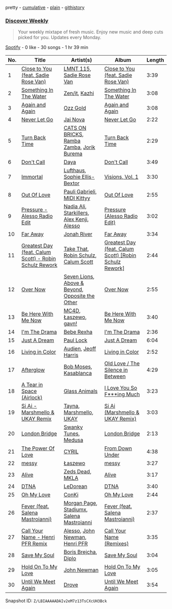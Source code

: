 pretty - [cumulative](/playlists/cumulative/37i9dQZEVXcMQ21aVFwcU6.md) - [plain](/playlists/plain/37i9dQZEVXcMQ21aVFwcU6) - [githistory](https://github.githistory.xyz/mdn522/spotify-playlist-archive/blob/main/playlists/plain/37i9dQZEVXcMQ21aVFwcU6)

### [Discover Weekly](https://open.spotify.com/playlist/37i9dQZEVXcMQ21aVFwcU6)

> Your weekly mixtape of fresh music\. Enjoy new music and deep cuts picked for you\. Updates every Monday.

[Spotify](https://open.spotify.com/user/spotify) - 0 like - 30 songs - 1 hr 39 min

| No. | Title | Artist(s) | Album | Length |
|---|---|---|---|---|
| 1 | [Close to You \(feat\. Sadie Rose Van\)](https://open.spotify.com/track/6G2psrvm6JGBYrsuMYG0dz) | [LMNT 115](https://open.spotify.com/artist/2uhgJK13algiylq9MtKRWu), [Sadie Rose Van](https://open.spotify.com/artist/26WIQmMRRABfsQCIhwtNns) | [Close to You \(feat\. Sadie Rose Van\)](https://open.spotify.com/album/1uGcrM3C3k3121zNKvDQCn) | 3:39 |
| 2 | [Something In The Water](https://open.spotify.com/track/00bzG9fwS0BxxZatnWuKEE) | [Zen/it](https://open.spotify.com/artist/5HirplYzqe2d6nvqIskR82), [Kazhi](https://open.spotify.com/artist/5GTYEYJqmYH3VlaRRnkaWj) | [Something In The Water](https://open.spotify.com/album/0FYJLlxza7cff7PuGcEZmC) | 3:08 |
| 3 | [Again and Again](https://open.spotify.com/track/07fu7m89fwYrTwScLwaghT) | [Ozz Gold](https://open.spotify.com/artist/0KZDvnSmE8sY5Q2PtUab2P) | [Again and Again](https://open.spotify.com/album/462KVKF9oYosCYY2imGvqN) | 3:08 |
| 4 | [Never Let Go](https://open.spotify.com/track/1TLNqLklSPgJYaQj9HhQqQ) | [Jai Nova](https://open.spotify.com/artist/7m0d5KbIfUlF3aY9KnTw5U) | [Never Let Go](https://open.spotify.com/album/0Ri4N8NfykSU7lNl2OkmRq) | 2:22 |
| 5 | [Turn Back Time](https://open.spotify.com/track/4MfwPiSESvofOu113l7YLn) | [CATS ON BRICKS](https://open.spotify.com/artist/6TbBdFGM4kvIpQkZK4G8Oa), [Ramba Zamba](https://open.spotify.com/artist/2WKa6e2EJicxfc2DLZ9S6o), [Jorik Burema](https://open.spotify.com/artist/5m9bQKYt5uwDbtBGB6x78P) | [Turn Back Time](https://open.spotify.com/album/5j3npzW1nDUNjGn4nctlZ6) | 2:29 |
| 6 | [Don't Call](https://open.spotify.com/track/1MqZc58tU1uLQ5CFLkHXb2) | [Daya](https://open.spotify.com/artist/6Dd3NScHWwnW6obMFbl1BH) | [Don't Call](https://open.spotify.com/album/1nY3JwvqVliwQgjmNVRPUP) | 3:49 |
| 7 | [Immortal](https://open.spotify.com/track/0nzVN0Ln1nnN5eSSUSmztb) | [Lufthaus](https://open.spotify.com/artist/0zlMouo6dENL2tsOY9JssU), [Sophie Ellis\-Bextor](https://open.spotify.com/artist/2cBh5lVMg222FFuRU7EfDE) | [Visions, Vol\. 1](https://open.spotify.com/album/4u118aJAyUdQmQAmyTdSyb) | 3:30 |
| 8 | [Out Of Love](https://open.spotify.com/track/4xH56OtuKM18dyGiyg7M18) | [Pauli Gabrieli](https://open.spotify.com/artist/40QvCO9mBoXc4cpqbCWbnp), [MIDI Kittyy](https://open.spotify.com/artist/0MskAXm9cAVHMKcrBziwV4) | [Out Of Love](https://open.spotify.com/album/2hnVXsQhLFOacUCQwXqQyR) | 2:55 |
| 9 | [Pressure \- Alesso Radio Edit](https://open.spotify.com/track/4uB7RmCoM5NAZKMYypDLpz) | [Nadia Ali](https://open.spotify.com/artist/1C60viSZv6BoYtrnkZ44g5), [Starkillers](https://open.spotify.com/artist/6gJE2UbjRlQBb0dFmMQTm0), [Alex Kenji](https://open.spotify.com/artist/57emG0pZhSfbfskupwZ4Bu), [Alesso](https://open.spotify.com/artist/4AVFqumd2ogHFlRbKIjp1t) | [Pressure \(Alesso Radio Edit\)](https://open.spotify.com/album/6KEKDpsquT9q0oiG3YcGyI) | 3:02 |
| 10 | [Far Away](https://open.spotify.com/track/17DIXAfHuxgFLvD17Rs0tB) | [Jonah River](https://open.spotify.com/artist/0vVA0qdQIcXdkeUwTO5e0f) | [Far Away](https://open.spotify.com/album/4wEFoM483MjMqOsclR3Uy7) | 3:34 |
| 11 | [Greatest Day \(feat\. Calum Scott\) \- Robin Schulz Rework](https://open.spotify.com/track/1Oae67sHC45sBQMrYhMiWF) | [Take That](https://open.spotify.com/artist/1XgFuvRd7r5g0h844A5ZUQ), [Robin Schulz](https://open.spotify.com/artist/3t5xRXzsuZmMDkQzgOX35S), [Calum Scott](https://open.spotify.com/artist/6ydoSd3N2mwgwBHtF6K7eX) | [Greatest Day \(feat\. Calum Scott\) \[Robin Schulz Rework\]](https://open.spotify.com/album/66L6pO8awweuEwUBn0cLdS) | 2:44 |
| 12 | [Over Now](https://open.spotify.com/track/606Z051kpzw0rrcBCYCTtR) | [Seven Lions](https://open.spotify.com/artist/6fcTRFpz0yH79qSKfof7lp), [Above & Beyond](https://open.spotify.com/artist/10gzBoINW3cLJfZUka8Zoe), [Opposite the Other](https://open.spotify.com/artist/3YPzVOVeAXdzhmnffu1WjZ) | [Over Now](https://open.spotify.com/album/7udk1qiys7QiEPKN9lY8a4) | 2:55 |
| 13 | [Be Here With Me Now](https://open.spotify.com/track/5vOZflu9doigyNV5ifO7pr) | [MC4D](https://open.spotify.com/artist/2MbY32LPINIi9P6PCkrOJI), [Łaszewo](https://open.spotify.com/artist/6jxGLrn1I14RIeRYodOpLN), [gavn!](https://open.spotify.com/artist/2pQzh5cuuqpDErGZNaOULd) | [Be Here With Me Now](https://open.spotify.com/album/6lWwhdj8KEiRGIyhs2lDZB) | 3:40 |
| 14 | [I'm The Drama](https://open.spotify.com/track/21KShmFSfzVOaYAJmMLbHG) | [Bebe Rexha](https://open.spotify.com/artist/64M6ah0SkkRsnPGtGiRAbb) | [I'm The Drama](https://open.spotify.com/album/6rhEdVWLmMzxnp8KVppcjx) | 2:36 |
| 15 | [Just A Dream](https://open.spotify.com/track/6IWdEvxikSW44nNOPvuZcX) | [Paul Lock](https://open.spotify.com/artist/5Maf1cbMt9JIF4HBnpdH84) | [Just A Dream](https://open.spotify.com/album/4lommtFfwwxX8MI23r0JYP) | 6:04 |
| 16 | [Living in Color](https://open.spotify.com/track/2lsNq7K3vPA9ONx4wVOdql) | [Audien](https://open.spotify.com/artist/4xnMDfgEmXZEEDdITKcGuE), [Jeoff Harris](https://open.spotify.com/artist/434nBUvWgd5pcPv2bmyKy4) | [Living in Color](https://open.spotify.com/album/2mXd7GKfRyX2LyXMCmZKeE) | 2:52 |
| 17 | [Afterglow](https://open.spotify.com/track/1Aic3Xbzma3Nb0sSwqGCdf) | [Bob Moses](https://open.spotify.com/artist/6LHsnRBUYhFyt01PdKXAF5), [Kasablanca](https://open.spotify.com/artist/297Z0teiCkp5s9eneWROpI) | [Old Love / The Silence in Between](https://open.spotify.com/album/7lzmVCDtNyrnJuzurcmB4p) | 4:29 |
| 18 | [A Tear in Space \(Airlock\)](https://open.spotify.com/track/6l6XVeeoTe3ggya4fLY8l8) | [Glass Animals](https://open.spotify.com/artist/4yvcSjfu4PC0CYQyLy4wSq) | [I Love You So F\*\*\*ing Much](https://open.spotify.com/album/5i6LJyHq9wxLSecf0N2Iuw) | 3:23 |
| 19 | [Si Ai \- Marshmello & UKAY Remix](https://open.spotify.com/track/14e2ob5d6fW1TTn5ZlXF5N) | [Tayna](https://open.spotify.com/artist/5Cj0xJrG2k8TPOJQ1vdAmZ), [Marshmello](https://open.spotify.com/artist/64KEffDW9EtZ1y2vBYgq8T), [UKAY](https://open.spotify.com/artist/61g8SMtoEd288zbblnptOJ) | [Si Ai \(Marshmello & UKAY Remix\)](https://open.spotify.com/album/2Gg8UFmwKnV5CcATPbGnba) | 3:03 |
| 20 | [London Bridge](https://open.spotify.com/track/3EyVQGsh8WhY40GF8j5RsX) | [Swanky Tunes](https://open.spotify.com/artist/06cLuOP0p7VAnBnqil1eWX), [Medusa](https://open.spotify.com/artist/08Cmz2Whs8UYTPT4Th0c8w) | [London Bridge](https://open.spotify.com/album/3rsgBSBXZzU1gPb7fgbTen) | 2:13 |
| 21 | [The Power Of Love](https://open.spotify.com/track/0xg8zLBMPYUMtM9IkeVdKh) | [CYRIL](https://open.spotify.com/artist/11kt6ggsdxvI8MhyeSMKom) | [From Down Under](https://open.spotify.com/album/2nxaRG5BT18Zdjgy8xzWLd) | 4:38 |
| 22 | [messy](https://open.spotify.com/track/3CPhCNH8rV1czzGSmXm9TH) | [Łaszewo](https://open.spotify.com/artist/6jxGLrn1I14RIeRYodOpLN) | [messy](https://open.spotify.com/album/4XoiPhxyT8riRh4V2enQZP) | 3:27 |
| 23 | [Alive](https://open.spotify.com/track/5bFuHlXKw66Uu2cHKn5bf8) | [Zeds Dead](https://open.spotify.com/artist/67qogtRNI0GjUr8PlaG6Zh), [MKLA](https://open.spotify.com/artist/57Vnemieu10x71jR2UWc4o) | [Alive](https://open.spotify.com/album/424AkXXKYZsnsoiBrW64oh) | 3:17 |
| 24 | [DTNA](https://open.spotify.com/track/3KOaTDwruVlA30kg81WRrx) | [LeDorean](https://open.spotify.com/artist/33m7VtP8WxR5FhUKIMOB46) | [DTNA](https://open.spotify.com/album/3ZrZNrzCfXaKLLzJbji6T7) | 3:40 |
| 25 | [Oh My Love](https://open.spotify.com/track/2UijQcg9x42vsbXYh0PzPO) | [ConKi](https://open.spotify.com/artist/2oBcbbUQy8Md3FYXifyPTF) | [Oh My Love](https://open.spotify.com/album/6qmAyfyVZn5ctUnKEsVt2y) | 2:44 |
| 26 | [Fever \(feat\. Salena Mastroianni\)](https://open.spotify.com/track/6SyWRc7vTspPxK8oudF6mc) | [Morgan Page](https://open.spotify.com/artist/1N9n8MSxrr4Emhb566493b), [Stadiumx](https://open.spotify.com/artist/0DRf6JJDQnRnz0Yp209CmH), [Salena Mastroianni](https://open.spotify.com/artist/0X9HZbVBzUgugjKVgrYk6W) | [Fever \(feat\. Salena Mastroianni\)](https://open.spotify.com/album/5cgPp6YZCkPQK9eI2MeXqL) | 2:37 |
| 27 | [Call Your Name \- Henri PFR Remix](https://open.spotify.com/track/1MUPDV8Hyz0iljyAKQAVkW) | [Alesso](https://open.spotify.com/artist/4AVFqumd2ogHFlRbKIjp1t), [John Newman](https://open.spotify.com/artist/34v5MVKeQnIo0CWYMbbrPf), [Henri PFR](https://open.spotify.com/artist/6n9XmMc3mX18mrTHYOCPIq) | [Call Your Name \(Remixes\)](https://open.spotify.com/album/01hRhyAiNnaz2SeosAXPIo) | 3:35 |
| 28 | [Save My Soul](https://open.spotify.com/track/0FAlTV2xvP1WgfKCXQ8o53) | [Boris Brejcha](https://open.spotify.com/artist/6caPJFLv1wesmM7gwK1ACy), [Diplo](https://open.spotify.com/artist/5fMUXHkw8R8eOP2RNVYEZX) | [Save My Soul](https://open.spotify.com/album/13jwc3YVFFMgTzotfBv674) | 3:04 |
| 29 | [Hold On To My Love](https://open.spotify.com/track/729INrfxIsfZ5EVNFacZjD) | [John Newman](https://open.spotify.com/artist/34v5MVKeQnIo0CWYMbbrPf) | [Hold On To My Love](https://open.spotify.com/album/4CNTkiERhYxBADkJA7LEyO) | 3:05 |
| 30 | [Until We Meet Again](https://open.spotify.com/track/6EyVi6QyhwWIRcre1GuhGg) | [Drove](https://open.spotify.com/artist/6gqVaWZY9PVt1Lf42j4sZI) | [Until We Meet Again](https://open.spotify.com/album/5zGUHHJsn0GRglaZQ0QVtg) | 3:54 |

Snapshot ID: `Z/LBIAAAAADAIv2eM7z13TsCXcUH3Bck`

